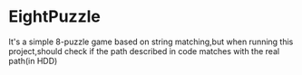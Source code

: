 # EightPuzzle
It's a simple 8-puzzle game based on string matching,but when running this project,should check if the path described in code matches with the real path(in HDD)
